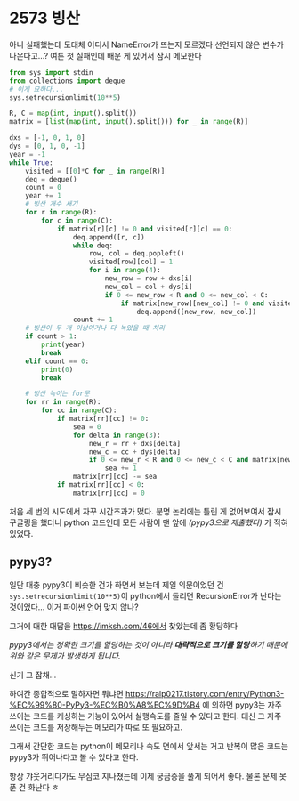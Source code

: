 # 2573 빙산

아니 실패했는데 도대체 어디서 NameError가 뜨는지 모르겠다 선언되지 않은 변수가 나온다고...?
여튼 첫 실패인데 배운 게 있어서 잠시 메모한다

```python
from sys import stdin
from collections import deque
# 이게 묘하다...
sys.setrecursionlimit(10**5)

R, C = map(int, input().split())
matrix = [list(map(int, input().split())) for _ in range(R)]

dxs = [-1, 0, 1, 0]
dys = [0, 1, 0, -1]
year = -1
while True:
    visited = [[0]*C for _ in range(R)]
    deq = deque()
    count = 0
    year += 1
    # 빙산 개수 새기
    for r in range(R):
        for c in range(C):
            if matrix[r][c] != 0 and visited[r][c] == 0:
                deq.append([r, c])
                while deq:
                    row, col = deq.popleft()
                    visited[row][col] = 1
                    for i in range(4):
                        new_row = row + dxs[i]
                        new_col = col + dys[i]
                        if 0 <= new_row < R and 0 <= new_col < C:
                            if matrix[new_row][new_col] != 0 and visited[new_row][new_col] == 0:
                                deq.append([new_row, new_col])
                count += 1
    # 빙산이 두 개 이상이거나 다 녹았을 때 처리
    if count > 1:
        print(year)
        break
    elif count == 0:
        print(0)
        break

    # 빙산 녹이는 for문
    for rr in range(R):
        for cc in range(C):
            if matrix[rr][cc] != 0:
                sea = 0
                for delta in range(3):
                    new_r = rr + dxs[delta]
                    new_c = cc + dys[delta]
                    if 0 <= new_r < R and 0 <= new_c < C and matrix[new_r][new_c] == 0:
                        sea += 1
                matrix[rr][cc] -= sea
            if matrix[rr][cc] < 0:
                matrix[rr][cc] = 0

```

처음 세 번의 시도에서 자꾸 시간초과가 떴다. 분명 논리에는 틀린 게 없어보여서 잠시 구글링을 했더니 python 코드인데 모든 사람이 맨 앞에 *(pypy3으로 제출했다)* 가 적혀있었다.



## pypy3?

일단 대충 pypy3이 비슷한 건가 하면서 보는데 제일 의문이었던 건 `sys.setrecursionlimit(10**5)`이 python에서 돌리면 RecursionError가 난다는 것이었다... 이거 파이썬 언어 맞지 않나?

그거에 대한 대답을 https://imksh.com/46에서 찾았는데 좀 황당하다

*pypy3에서는 정확한 크기를 할당하는 것이 아니라 **대략적으로 크기를 할당**하기 때문에 위와 같은 문제가 발생하게 됩니다.*

신기 그 잡채...

하여간 종합적으로 말하자면 뭐냐면
https://ralp0217.tistory.com/entry/Python3-%EC%99%80-PyPy3-%EC%B0%A8%EC%9D%B4 에 의하면 pypy3는 자주 쓰이는 코드를 캐싱하는 기능이 있어서 실행속도를 줄일 수 있다고 한다. 대신 그 자주 쓰이는 코드를 저장해두는 메모리가 따로 또 필요하고.

그래서 간단한 코드는 python이 메모리나 속도 면에서 앞서는 거고 반복이 많은 코드는 pypy3가 뛰어나다고 볼 수 있다고 한다.



항상 갸웃거리다가도 무심코 지나쳤는데 이제 궁금증을 풀게 되어서 좋다. 물론 문제 못 푼 건 화난다 ㅎ